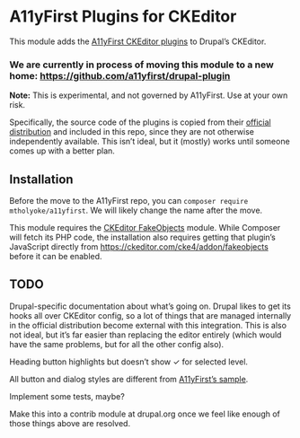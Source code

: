 # A11yFirst Plugins for CKEditor

This module adds the [A11yFirst CKEditor plugins](https://a11yfirst.library.illinois.edu/) to Drupal’s CKEditor.

### We are currently in process of moving this module to a new home: https://github.com/a11yfirst/drupal-plugin

**Note:** This is experimental, and not governed by A11yFirst. Use at your own risk.

Specifically, the source code of the plugins is copied from their [official distribution](https://github.com/a11yfirst/distribution) and included in this repo, since they are not otherwise independently available. This isn’t ideal, but it (mostly) works until someone comes up with a better plan.

## Installation

Before the move to the A11yFirst repo, you can `composer require mtholyoke/a11yfirst`. We will likely change the name after the move.

This module requires the [CKEditor FakeObjects](https://www.drupal.org/project/fakeobjects) module. While Composer will fetch its PHP code, the installation also requires getting that plugin’s JavaScript directly from https://ckeditor.com/cke4/addon/fakeobjects before it can be enabled.

## TODO

Drupal-specific documentation about what’s going on. Drupal likes to get its hooks all over CKEditor config, so a lot of things that are managed internally in the official distribution become external with this integration. This is also not ideal, but it’s far easier than replacing the editor entirely (which would have the same problems, but for all the other config also).

Heading button highlights but doesn’t show ✓ for selected level.

All button and dialog styles are different from [A11yFirst’s sample](https://a11yfirst.library.illinois.edu/demo/distribution/custom/a11yfirst.html).

Implement some tests, maybe?

Make this into a contrib module at drupal.org once we feel like enough of those things above are resolved.
